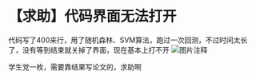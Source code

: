 # 【求助】代码界面无法打开

代码写了400来行，用了随机森林、SVM算法，跑过一次回测，不过时间太长了，没有等到结束就关掉了界面，现在基本上打不开
![图片注释](http://storage-uqer.datayes.com/5a4b171a18408e01103c149a/6b2bc7a0-f1e4-11e7-b54b-0242ac140002)

学生党一枚，需要靠结果写论文的，求助啊